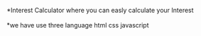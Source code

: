 *Interest Calculator where you can easly calculate your Interest <br> </br>
*we have use three language html css javascript
